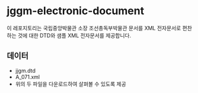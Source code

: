 # jggm-electronic-document

이 레포지토리는 국립중앙박물관 소장 조선총독부박물관 문서를 XML 전자문서로 편찬하는 것에 대한 DTD와 샘플 XML 전자문서를 제공합니다.

## 데이터

- jjgm.dtd
- A_071.xml
- 위의 두 파일을 다운로드하여 살펴볼 수 있도록 제공 


